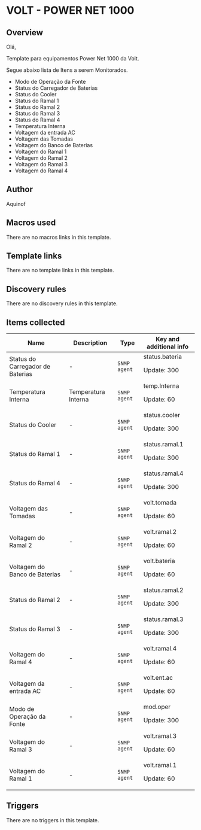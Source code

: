 # VOLT - POWER NET 1000

## Overview

Olá,


Template para equipamentos Power Net 1000 da Volt.


 


Segue abaixo lista de Itens a serem Monitorados.


 


* Modo de Operação da Fonte
* Status do Carregador de Baterias
* Status do Cooler
* Status do Ramal 1
* Status do Ramal 2
* Status do Ramal 3
* Status do Ramal 4
* Temperatura Interna
* Voltagem da entrada AC
* Voltagem das Tomadas
* Voltagem do Banco de Baterias
* Voltagem do Ramal 1
* Voltagem do Ramal 2
* Voltagem do Ramal 3
* Voltagem do Ramal 4


## Author

Aquinof

## Macros used

There are no macros links in this template.

## Template links

There are no template links in this template.

## Discovery rules

There are no discovery rules in this template.

## Items collected

|Name|Description|Type|Key and additional info|
|----|-----------|----|----|
|Status do Carregador de Baterias|<p>-</p>|`SNMP agent`|status.bateria<p>Update: 300</p>|
|Temperatura Interna|<p>Temperatura Interna</p>|`SNMP agent`|temp.Interna<p>Update: 60</p>|
|Status do Cooler|<p>-</p>|`SNMP agent`|status.cooler<p>Update: 300</p>|
|Status do Ramal 1|<p>-</p>|`SNMP agent`|status.ramal.1<p>Update: 300</p>|
|Status do Ramal 4|<p>-</p>|`SNMP agent`|status.ramal.4<p>Update: 300</p>|
|Voltagem das Tomadas|<p>-</p>|`SNMP agent`|volt.tomada<p>Update: 60</p>|
|Voltagem do Ramal 2|<p>-</p>|`SNMP agent`|volt.ramal.2<p>Update: 60</p>|
|Voltagem do Banco de Baterias|<p>-</p>|`SNMP agent`|volt.bateria<p>Update: 60</p>|
|Status do Ramal 2|<p>-</p>|`SNMP agent`|status.ramal.2<p>Update: 300</p>|
|Status do Ramal 3|<p>-</p>|`SNMP agent`|status.ramal.3<p>Update: 300</p>|
|Voltagem do Ramal 4|<p>-</p>|`SNMP agent`|volt.ramal.4<p>Update: 60</p>|
|Voltagem da entrada AC|<p>-</p>|`SNMP agent`|volt.ent.ac<p>Update: 60</p>|
|Modo de Operação da Fonte|<p>-</p>|`SNMP agent`|mod.oper<p>Update: 300</p>|
|Voltagem do Ramal 3|<p>-</p>|`SNMP agent`|volt.ramal.3<p>Update: 60</p>|
|Voltagem do Ramal 1|<p>-</p>|`SNMP agent`|volt.ramal.1<p>Update: 60</p>|


## Triggers

There are no triggers in this template.

